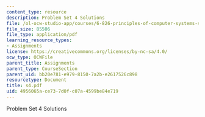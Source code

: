 ```yaml
---
content_type: resource
description: Problem Set 4 Solutions
file: /ol-ocw-studio-app/courses/6-826-principles-of-computer-systems-spring-2002/4956065ace737d0fc07a4599be84e719_s4.pdf
file_size: 85506
file_type: application/pdf
learning_resource_types:
- Assignments
license: https://creativecommons.org/licenses/by-nc-sa/4.0/
ocw_type: OCWFile
parent_title: Assignments
parent_type: CourseSection
parent_uid: bb20e781-e979-8150-7a2b-e2617526c898
resourcetype: Document
title: s4.pdf
uid: 4956065a-ce73-7d0f-c07a-4599be84e719
---
```

Problem Set 4 Solutions